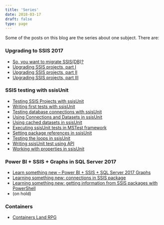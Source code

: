 ```yaml
---
title: 'Series'
date: 2018-03-17
draft: false
type: page
---
```


Some of the posts on this blog are the series about one subject. There are:

### Upgrading to SSIS 2017

* [So, you want to migrate SSIS(DB)?](/2017/11/06/so-you-want-to-migrate-ssisdb/)
* [Upgrading SSIS projects, part I](/2017/12/24/upgrading-ssis-projects-part-i/)
* [Upgrading SSIS projects, part II](/2018/02/04/upgrading-ssis-projects-part-ii/)
* [Upgrading SSIS projects, part III](/2018/02/28/upgrading-ssis-projects-part-iii/)

### SSIS testing with ssisUnit

* [Testing SSIS Projects with ssisUnit](/2018/03/19/testing-ssis-projects-with-ssisunit/)
* [Writing first tests with ssisUnit](/2018/03/26/writing-first-tests-with-ssisunit/)
* [Testing database connections with ssisUnit](/2018/04/13/testing-database-connections-with-ssisunit/)
* [Using Connections and Datasets in ssisUnit](/2018/04/30/using-connections-and-datasets-in-ssisunit/)
* [Using cached datasets in ssisUnit](/2018/05/31/using-cached-datasets-in-ssisunit/)
* [Executing ssisUnit tests in MSTest framework](/2018/06/15/executing-ssisunit-tests-in-mstest-framework/)
* [Setting package references in ssisUnit](/2018/07/05/setting-package-references-in-ssisunit/)
* [Testing the loops in ssisUnit](/2018/07/10/testing-the-loops-in-ssisunit/)
* [Writing ssisUnit test using API](/2018/08/13/writing-ssisunit-test-using-api/)
* [Working with properties in ssisUnit](/2018/11/05/working-with-properties-in-ssisunit/)

### Power BI + SSIS + Graphs in SQL Server 2017

* [Learn something new – Power BI + SSIS + SQL Server 2017 Graphs](/2017/06/14/learn-something-new-power-bi-ssis-sql-server-2017-graphs/)
* [Learning something new: connections in SSIS package](/2017/06/25/learning-something-new-connections-in-ssis-package/)
* [Learning something new: getting information from SSIS packages with PowerShell](/2017/07/26/learning-something-new-getting-information-from-ssis-packages-with-powershell/)
* (on hold)

### Containers

* [Containers Land RPG](/containers-land)
